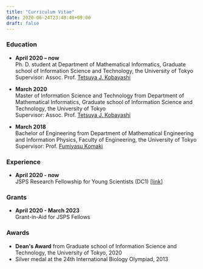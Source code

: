 ```yaml
---
title: "Curriculum Vitae"
date: 2020-06-24T23:49:48+09:00
draft: false
---
```

### Education
- **April 2020 – now**  
Ph. D. student at Department of Mathematical Informatics, Graduate school of Information Science and Technology,
the University of Tokyo  
Supervisor: Assoc. Prof. [Tetsuya J. Kobayashi](https://research-en.crmind.net/index.html)
 

- **March 2020**  
Master of Information Science and Technology from Department of Mathematical Informatics, Graduate school of Information Science and Technology, the University of Tokyo  
Supervisor: Assoc. Prof. [Tetsuya J. Kobayashi](https://research-en.crmind.net/index.html)
 

- **March 2018**  
Bachelor of Engineering from Department of Mathematical Engineering and Information Physics, Faculty of Engineering,
the University of Tokyo  
Supervisor: Prof. [Fumiyasu Komaki](http://www.stat.t.u-tokyo.ac.jp/index.html)

### Experience
- **April 2020 - now**  
JSPS Research Fellowship for Young Scientists (DC1) [[link](https://www.jsps.go.jp/english/e-pd/index.html)]

### Grants
- **April 2020 - March 2023**  
Grant-in-Aid for JSPS Fellows

### Awards
- **Dean's Award** from Graduate school of Information Science and Technology, the University of Tokyo, 2020
- Silver medal at the 24th International Biology Olympiad, 2013
